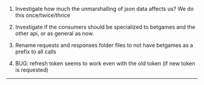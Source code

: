 1. Investigate how much the unmarshalling of json data affects us? We do this once/twice/thrice

2. Investigate if the consumers should be specialized to betgames and the other api, or as general as now.

3. Rename requests and responses folder files to not have betgames as a prefix to all calls


4. BUG: refresh token seems to work even with the old token (if new token is requested)

-----------------------------
